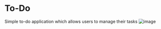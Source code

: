 # To-Do
Simple to-do application which allows users to manage their tasks
![image](https://user-images.githubusercontent.com/109434657/210200891-5cb0b312-9a0e-4f67-8ad4-ee98eacb434f.png)
